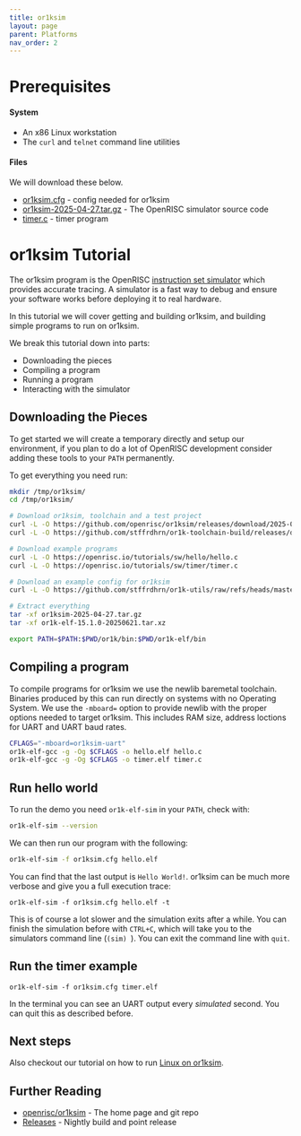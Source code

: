 ```yaml
---
title: or1ksim
layout: page
parent: Platforms
nav_order: 2
---
```


# Prerequisites

#### System

 - An x86 Linux workstation
 - The `curl` and `telnet` command line utilities

#### Files

We will download these below.

 - [or1ksim.cfg](or1ksim.cfg) - config needed for or1ksim
 - [or1ksim-2025-04-27.tar.gz](https://github.com/openrisc/or1ksim/releases/download/2025-04-27/or1ksim-2025-04-27.tar.gz) - The OpenRISC simulator source code
 - [timer.c](./sw/timer/timer.c) - timer program

# or1ksim Tutorial

The or1ksim program is the OpenRISC [instruction set simulator](https://en.wikipedia.org/wiki/Instruction_set_simulator) which
provides accurate tracing. A simulator is a fast way to debug and ensure
your software works before deploying it to real hardware.

In this tutorial we will cover getting and building or1ksim, and building simple
programs to run on or1ksim.

We break this tutorial down into parts:

 - Downloading the pieces
 - Compiling a program
 - Running a program
 - Interacting with the simulator

## Downloading the Pieces

To get started we will create a temporary directly and setup our environment, if
you plan to do a lot of OpenRISC development consider adding these tools to your
`PATH` permanently.

To get everything you need run:

```bash
mkdir /tmp/or1ksim/
cd /tmp/or1ksim/

# Download or1ksim, toolchain and a test project
curl -L -O https://github.com/openrisc/or1ksim/releases/download/2025-04-27/or1ksim-2025-04-27.tar.gz
curl -L -O https://github.com/stffrdhrn/or1k-toolchain-build/releases/download/or1k-15.1.0-20250621/or1k-elf-15.1.0-20250621.tar.xz

# Download example programs
curl -L -O https://openrisc.io/tutorials/sw/hello/hello.c
curl -L -O https://openrisc.io/tutorials/sw/timer/timer.c

# Download an example config for or1ksim
curl -L -O https://github.com/stffrdhrn/or1k-utils/raw/refs/heads/master/or1ksim.cfg

# Extract everything
tar -xf or1ksim-2025-04-27.tar.gz
tar -xf or1k-elf-15.1.0-20250621.tar.xz

export PATH=$PATH:$PWD/or1k/bin:$PWD/or1k-elf/bin
```

## Compiling a program

To compile programs for or1ksim we use the newlib baremetal toolchain. Binaries
produced by this can run directly on systems with no Operating System.  We use
the `-mboard=` option to provide newlib with the proper options needed to target
or1ksim.  This includes RAM size, address loctions for UART and UART baud rates.

```bash
CFLAGS="-mboard=or1ksim-uart"
or1k-elf-gcc -g -Og $CFLAGS -o hello.elf hello.c
or1k-elf-gcc -g -Og $CFLAGS -o timer.elf timer.c
```

## Run hello world

To run the demo you need `or1k-elf-sim` in your `PATH`, check with:

```bash
or1k-elf-sim --version
```

We can then run our program with the following:

```bash
or1k-elf-sim -f or1ksim.cfg hello.elf
```

You can find that the last output is `Hello World!`. or1ksim can be
much more verbose and give you a full execution trace:

	or1k-elf-sim -f or1ksim.cfg hello.elf -t

This is of course a lot slower and the simulation exits after a
while. You can finish the simulation before with `CTRL+C`, which will
take you to the simulators command line (`(sim) `). You can exit the
command line with `quit`.

## Run the timer example

	or1k-elf-sim -f or1ksim.cfg timer.elf

In the terminal you can see an UART output every *simulated*
second. You can quit this as described before.

## Next steps

Also checkout our tutorial on how to run [Linux on or1ksim](../docs/linux-on-or1ksim.html).

## Further Reading

 - [openrisc/or1ksim](https://github.com/openrisc/or1ksim) - The home page and git repo
 - [Releases](https://github.com/openrisc/or1ksim/releases) - Nightly build and point release
